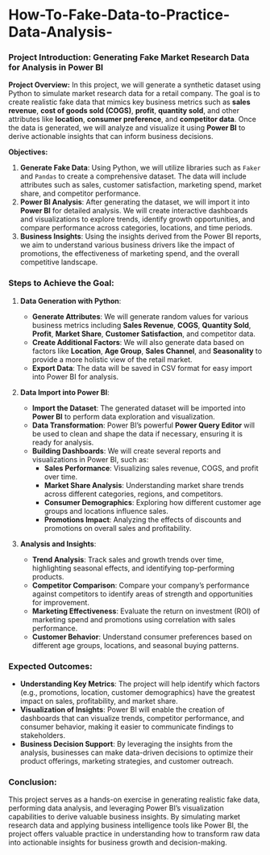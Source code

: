 # How-To-Fake-Data-to-Practice-Data-Analysis-


### Project Introduction: Generating Fake Market Research Data for Analysis in Power BI

**Project Overview:**
In this project, we will generate a synthetic dataset using Python to simulate market research data for a retail company. The goal is to create realistic fake data that mimics key business metrics such as **sales revenue**, **cost of goods sold (COGS)**, **profit**, **quantity sold**, and other attributes like **location**, **consumer preference**, and **competitor data**. Once the data is generated, we will analyze and visualize it using **Power BI** to derive actionable insights that can inform business decisions.

**Objectives:**
1. **Generate Fake Data**: Using Python, we will utilize libraries such as `Faker` and `Pandas` to create a comprehensive dataset. The data will include attributes such as sales, customer satisfaction, marketing spend, market share, and competitor performance.
2. **Power BI Analysis**: After generating the dataset, we will import it into **Power BI** for detailed analysis. We will create interactive dashboards and visualizations to explore trends, identify growth opportunities, and compare performance across categories, locations, and time periods.
3. **Business Insights**: Using the insights derived from the Power BI reports, we aim to understand various business drivers like the impact of promotions, the effectiveness of marketing spend, and the overall competitive landscape.

### Steps to Achieve the Goal:

1. **Data Generation with Python**:
   - **Generate Attributes**: We will generate random values for various business metrics including **Sales Revenue**, **COGS**, **Quantity Sold**, **Profit**, **Market Share**, **Customer Satisfaction**, and competitor data.
   - **Create Additional Factors**: We will also generate data based on factors like **Location**, **Age Group**, **Sales Channel**, and **Seasonality** to provide a more holistic view of the retail market.
   - **Export Data**: The data will be saved in CSV format for easy import into Power BI for analysis.

2. **Data Import into Power BI**:
   - **Import the Dataset**: The generated dataset will be imported into **Power BI** to perform data exploration and visualization.
   - **Data Transformation**: Power BI’s powerful **Power Query Editor** will be used to clean and shape the data if necessary, ensuring it is ready for analysis.
   - **Building Dashboards**: We will create several reports and visualizations in Power BI, such as:
     - **Sales Performance**: Visualizing sales revenue, COGS, and profit over time.
     - **Market Share Analysis**: Understanding market share trends across different categories, regions, and competitors.
     - **Consumer Demographics**: Exploring how different customer age groups and locations influence sales.
     - **Promotions Impact**: Analyzing the effects of discounts and promotions on overall sales and profitability.

3. **Analysis and Insights**:
   - **Trend Analysis**: Track sales and growth trends over time, highlighting seasonal effects, and identifying top-performing products.
   - **Competitor Comparison**: Compare your company’s performance against competitors to identify areas of strength and opportunities for improvement.
   - **Marketing Effectiveness**: Evaluate the return on investment (ROI) of marketing spend and promotions using correlation with sales performance.
   - **Customer Behavior**: Understand consumer preferences based on different age groups, locations, and seasonal buying patterns.

### Expected Outcomes:
- **Understanding Key Metrics**: The project will help identify which factors (e.g., promotions, location, customer demographics) have the greatest impact on sales, profitability, and market share.
- **Visualization of Insights**: Power BI will enable the creation of dashboards that can visualize trends, competitor performance, and consumer behavior, making it easier to communicate findings to stakeholders.
- **Business Decision Support**: By leveraging the insights from the analysis, businesses can make data-driven decisions to optimize their product offerings, marketing strategies, and customer outreach.

### Conclusion:
This project serves as a hands-on exercise in generating realistic fake data, performing data analysis, and leveraging Power BI’s visualization capabilities to derive valuable business insights. By simulating market research data and applying business intelligence tools like Power BI, the project offers valuable practice in understanding how to transform raw data into actionable insights for business growth and decision-making.
